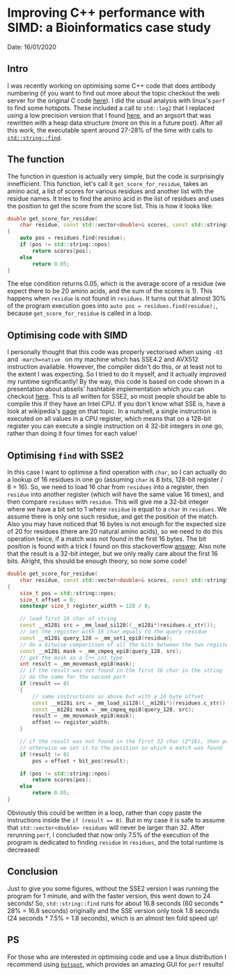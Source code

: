 # Improving C++ performance with SIMD: a Bioinformatics case study
Date: 16/01/2020

## Intro
I was recently working on optimising some C++ code that does antibody numbering (if you want to find out more about the topic checkout the web server for the original C code [here](http://bioinf.org.uk/abs/abnum/)).
I did the usual analysis with linux's `perf` to find some hotspots. These included a call to `std::log2` that I replaced using a low precision version that I found [here](https://www.flipcode.com/archives/Fast_log_Function.shtml), and an argsort that was rewritten with a heap data structure (more on this in a future post). After all this work, the executable spent around 27-28% of the time with calls to [`std::string::find`](https://en.cppreference.com/w/cpp/string/basic_string/find).

## The function
The function in question is actually very simple, but the code is surprisingly innefficient. This function, let's call it `get_score_for_residue`, takes an amino acid, a list of scores for various residues and another list with the residue names. It tries to find the amino acid in the list of residues and uses the position to get the score from the score list. This is how it looks like:
```cpp
double get_score_for_residue(
	char residue, const std::vector<double>& scores, const std::string& residues)
{
	auto pos = residues.find(residue);
	if (pos != std::string::npos)
		return scores[pos];
	else
		return 0.05;
}
```
The else condition returns 0.05, which is the average score of a residue (we expect there to be 20 amino acids, and the sum of the scores is 1). This happens when `residue` is not found in `residues`. It turns out that almost 30% of the program execution goes into `auto pos = residues.find(residue);`, because `get_score_for_residue` is called in a loop.

## Optimising code with SIMD
I personally thought that this code was properly vectorised when using `-O3` and `-march=native	` on my machine which has SSE4.2 and AVX512 instruction available. However, the compiler didn't do this, or at least not to the extent I was expecting. So I tried to do it myself, and it actually improved my runtime significantly! By the way, this code is based on code shown in a presentation about abseils' hashtable implementation which you can checkout [here](https://www.youtube.com/watch?v=JZE3_0qvrMg). This is all written for SSE2, so most people should be able to compile this if they have an Intel CPU. If you don't know what SSE is, have a look at wikipedia's [page](https://en.wikipedia.org/wiki/Streaming_SIMD_Extensions) on that topic. In a nutshell, a single instruction is executed on all values in a CPU register, which means that on a 128-bit register you can execute a single instruction on 4 32-bit integers in one go, rather than doing it four times for each value!

## Optimising `find` with SSE2
In this case I want to optimise a find operation with `char`, so I can actually do a lookup of 16 residues in one go (assuming `char` is 8 bits, 128-bit register / 8 = 16). So, we need to load 16 char from `residues` into a register, then `residue` into another register (which will have the same value 16 times), and then compare `residues` with `residue`. This will give me a 32-bit integer where we have a bit set to 1 where `residue` is equal to a `char` in `residues`. We assume there is only one such residue, and get the position of the match. Also you may have noticed that 16 bytes is not enough for the expected size of 20 for residues (there are 20 natural amino acids), so we need to do this operation twice, if a match was not found in the first 16 bytes. The bit position is found with a trick I found on this stackoverflow [answer](https://stackoverflow.com/a/757266). Also note that the result is a 32-bit integer, but we only really care about the first 16 bits.
Alright, this should be enough theory, so now some code!
```cpp
double get_score_for_residue(
	char residue, const std::vector<double>& scores, const std::string& residues)
{
	size_t pos = std::string::npos;
	size_t offset = 0;
	constexpr size_t register_width = 128 / 8;

	// load first 16 char of string
	const __m128i src = _mm_load_si128((__m128i*)residues.c_str());
	// set the register with 16 char equals to the query residue
	const __m128i query_128 = _mm_set1_epi8(residue);
	// do a bitwise comparisson of all the bits between the two registers
	const __m128i mask = _mm_cmpeq_epi8(query_128, src);
	// get the mask as a C++ int type
	int result = _mm_movemask_epi8(mask);
	// if the result was not found in the first 16 char in the string
	// do the same for the second part
	if (result == 0)
	{
		// same instructions as above but with a 16 byte offset
		const __m128i src = _mm_load_si128((__m128i*)(residues.c_str() + register_width));
		const __m128i mask = _mm_cmpeq_epi8(query_128, src);
		result = _mm_movemask_epi8(mask);
		offset += register_width;
	}

	// if the result was not found in the first 32 char (2*16), then pos=std::string::npos
	// otherwise we set it to the position in which a match was found
	if (result != 0)
		pos = offset + bit_pos(result);

	if (pos != std::string::npos)
		return scores[pos];
	else
		return 0.05;
}
```

Obviously this could be written in a loop, rather than copy paste the instructions inside the `if (result == 0)`. But in my case it is safe to assume that `std::vector<double> residues` will never be larger than 32. After rerunning `perf`, I concluded that now only 7.5% of the execution of the program is dedicated to finding `residue` in `residues`, and the total runtime is decreased!

## Conclusion
Just to give you some figures, without the SSE2 version I was running the program for 1 minute, and with the faster version, this went down to 24 seconds! So, `std::string::find` runs for about 16.8 seconds (60 seconds * 28% = 16.8 seconds) originally and the SSE version only took 1.8 seconds (24 seconds * 7.5% = 1.8 seconds), which is an almost ten fold speed up!

## PS
For those who are interested in optimising code and use a linux distribution I recommend using [`hotspot`](https://github.com/KDAB/hotspot), which provides an amazing GUI for `perf` results!
